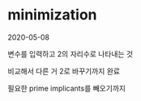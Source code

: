 # minimization

2020-05-08 

변수를 입력하고 2의 자리수로 나타내는 것

비교해서 다른 거 2로 바꾸기까지 완료

필요한  prime implicants를 빼오기까지 
